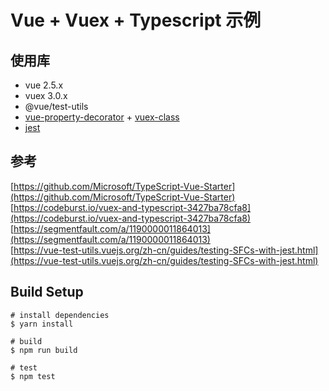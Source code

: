 # Vue + Vuex + Typescript 示例

## 使用库
* vue 2.5.x
* vuex 3.0.x
* @vue/test-utils 
* [vue-property-decorator](https://github.com/kaorun343/vue-property-decorator) + [vuex-class](https://github.com/ktsn/vuex-class)
* [jest](https://facebook.github.io/jest/)

## 参考
[https://github.com/Microsoft/TypeScript-Vue-Starter](https://github.com/Microsoft/TypeScript-Vue-Starter)  
[https://codeburst.io/vuex-and-typescript-3427ba78cfa8](https://codeburst.io/vuex-and-typescript-3427ba78cfa8)  
[https://segmentfault.com/a/1190000011864013](https://segmentfault.com/a/1190000011864013)  
[https://vue-test-utils.vuejs.org/zh-cn/guides/testing-SFCs-with-jest.html](https://vue-test-utils.vuejs.org/zh-cn/guides/testing-SFCs-with-jest.html)

## Build Setup
```shell
# install dependencies
$ yarn install

# build
$ npm run build

# test
$ npm test
```
